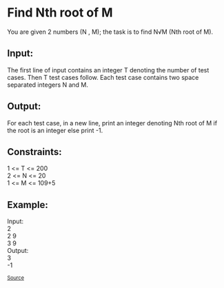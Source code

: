<h1>Find Nth root of M</h1>

<p>You are given 2 numbers (N , M); the task is to find N√M (Nth root of M).</p>

<h2>Input:</h2>
<p>The first line of input contains an integer T denoting the number of test cases. Then T test cases follow. Each test case contains two space separated integers N and M.</p>

<h2>Output:</h2>
<p>For each test case, in a new line, print an integer denoting Nth root of M if the root is an integer else print -1.</p>

<h2>Constraints:</h2>
<p>1 <= T <= 200<br>
2 <= N <= 20<br>
1 <= M <= 109+5</p>

<h2>Example:</h2>
<p>Input:<br>
2<br>
2 9<br>
3 9<br>
Output:<br>
3<br>
-1</p>

<small><a href="https://practice.geeksforgeeks.org/problems/find-nth-root-of-m/0">Source</a></small>
